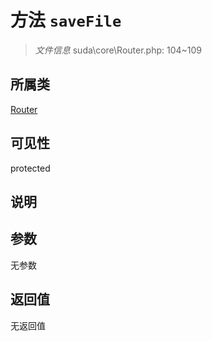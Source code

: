 # 方法 `saveFile`

> *文件信息* suda\core\Router.php: 104~109

## 所属类 

[Router](../Router.md)

## 可见性

protected

## 说明



## 参数


无参数


## 返回值

无返回值

